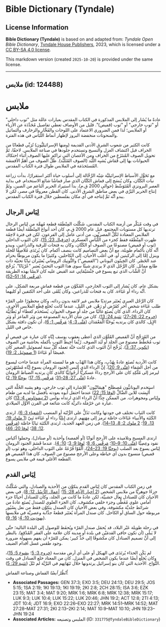 # Bible Dictionary (Tyndale)

## License Information

**Bible Dictionary (Tyndale)** is based on and adapted from: _Tyndale Open Bible Dictionary_, [Tyndale House Publishers](https://tyndaleopenresources.com/), 2023, which is licensed under a [CC BY-SA 4.0 license](https://creativecommons.org/licenses/by-sa/4.0/legalcode.en).

This markdown version (created `2025-10-20`) is provided under the same license.



--------------------------------

## ملابس (id: 124488)

ملابس
=====

عادةً ما يُشَار إلى الملابس المذكورة في الكتاب المقدس بعبارات عامَّة مثل "ثوب داخلي" أو "ثوب خارجي" أو "ثوب (قميص)". قليل من الأوصاف تعطي تفاصيل مُحَدَّدَة عن الأزياء أو الملابس؛ لذا فمن الضروري الاعتماد على اللوحات والفَخَّار والزخارف والتماثيل والمنحوتات منخفضة البروز لإظهار أنماط اللِّبَاس في هذه الفترة.

كانت الكثير من شعوب الشرق الأدنى القديمة (ومنها الإسرائيليُّون) تُرَبِّي قطعانًا من الخراف قبل اكتشاف الغزل والنسيج وتستخدم جلودها في صناعة الملابس. لاحقًا، تَمَّ تحويل الصوف المُنتَزَع من الخراف ومن الأغصان التي تراكم عليها الصوف أثناء احتكاك الحيوانات بها إلى قُمَاش يُشبِه اللَّبَد (الصوف المُتَلَبِّد). ظَلَّ الصوف من أَهَمِّ الأقمشة المُستَخدَمَة في الملابس طوال فترة الكتاب المقدس.

مع تَحَوُّل الأسباط الإسرائيليَّة شِبْه الرَّحَّالة إلى أسلوب حياة أكثر استقرارًا، بدأت زراعة نبات الكَتَّان، وكان يُنسَج إلى قماش الكَتَّان الذي صار قماشًا شائع الاستخدام. في بداية العصر البرونزي المُتَوَسِّط (حوالي 2000 ق.م)، بدأ استيراد الحرير الناعم من الصين، وتَمَّ إنتاج الحرير البَرِّي في بعض مناطق الشرق الأدنى. كان القطن معروفًا في مصر، لكن لا يبدو أنَّه تَمَّ إنتاجه في أي مكان بفلسطين خلال فترة الكتاب المقدس.

لِبَاس الرجال
-------------

في وقت مُبَكِّر من أزمنة الكتاب المقدس، شَكَّلَت المِنْطَقَة قطعة مُهِمَّة من لِبَاس الرجال ترتديها كل مستويات المجتمع. قبل عام 2000 ق.م، كان أحد أنواع المِنْطَقَة أيضًا قطعة الملابس المعتادة لكُلِّ المصريِّين، من أدنى عامل إلى الفرعون. لكن في فترة لاحِقَة ظهرت المِنْطَقَة فقط كجزء من اللِّبَاس العسكري ([حزقيال 23: 15](https://ref.ly/Ezek23:15)). كان الثوب الداخلي (ثوب أو قميص) مصنوعًا من الصوف أو الكَتَّان، وكان به فتحات للرقبة والذراعين، ويبدو أنَّه كان بأكمام طويلة، مع أنَّ بعض التصاميم كانت بنصف أكمام. كان يُرتَدَى مُلاصِقًا للجلد وينزل إمَّا إلى الركبتين أو، في أغلب الأحيان، إلى الكاحلين، وكثيرًا ما يكون مربوطًا بحزام عند الخَصْر. كان الخِيتُون اليوناني ("القميص") والتُّونِيك الروماني يُعتَبَران ثيابًا تحتيَّة ذات طابع مماثل. كان الرَّجُل الذي لا يرتدي شيئًا سوى هذا الثوب التحتيّ يُعتبر "عُرْيَانًا". يُرَجَّح أنَّ الشَّاب الذي تبع يسوع في جَثْسَيْمَانِي عند القبض عليه كان لابسًا بهذه الطريقة ([مَرقُس 14: 51–52](https://ref.ly/Mark14:51-Mark14:52)).

بشكل عام، كان يُشار إلى الثوب الخارجي، المُكَوَّن من قطعة قماش مربعة الشكل، على أنَّه رداء أو عَبَاءَة. كان به فتحات للذراعين، وكان يُلقَى على أحد الكتفين أو كليهما.

كان الرَّجُل العبري يُعتَبَر مرتديًا ملابس غير لائقة بدون ردائه، وكان محظورًا على المَرْء طلب عَبَاءَة شخص آخر كقَرْض أو رَهْن. في الليل، عندما كانت تُخلَع قِطَع الملابس الأخرى، كان الرداء، الذي كان يُصنَع غالبًا من جلد أو صوف الحيوان، يُستَخدَم كغطاء أو بَطَّانِيَّة ([خروج 22: 26–27](https://ref.ly/Exod22:26-Exod22:27)؛ [تثنية 24: 13](https://ref.ly/Deut24:13)). كان من شأن الأردية المصنوعة من وَبَر الماعز أو وَبَر الإِبِل، كالذي كان يرتديه يُوحَنَّا الْمَعْمَدَان ([مَتَّى 3: 4](https://ref.ly/Matt3:4)؛ [مَرقُس 1: 6](https://ref.ly/Mark1:6))، أن تكون دافئة بشكل خاص في الليل.

من المُرَجَّح أنَّ القميص المُلَوَّن الذي أعطى يعقوب يوسف إيَّاه كان عبارة عن قميص أو ثوب مُخَطَّط مصنوع من الجلد أو لَبَد الصوف. رُبَّما أُحِيطَ الثوب بأكمله بحاشية من الصوف ([تكوين 37: 3](https://ref.ly/Gen37:3)). يُرَجَّح أنَّ الثوب الذي كانت حَنَّة تعمله كُلَّ سنة لصموئيل الصغير كان قميصًا أو عَبَاءَةً ([1 صموئيل 2: 19](https://ref.ly/1Sam2:19)).

كانت الأردية تُصنَع عادةً بِهُدْبٍ، وكان هذا الهُدْب هو ما لمسته المرأة عندما جاءت ليسوع من أجل الشفاء ([مَتَّى 9: 20](https://ref.ly/Matt9:20)). إنَّ الرداء الذي ألبس الجنود الرومان يسوع إيَّاه مُسْتَهْزِئين ليرمز إلى مُلْكِهِ كان على الأرجح رداءً عسكريًّا أُرجُوانِيًّا كالذي كان يرتديه الضباط الرومان عادةً ([مَتَّى 27: 28–31](https://ref.ly/Matt27:28-Matt27:31)؛ [مَرقُس 15: 17](https://ref.ly/Mark15:17)؛ [يوحنَّا 19: 2](https://ref.ly/John19:2)).

استخدم اليونانيُّون مُصطلَح "هِيمَاتْيُون" للإشارة إلى ثوب خارجي، وهو يشبه الحُلَّة التي أُلبِسَت للابن الضَّالِّ ([لوقا 15: 22](https://ref.ly/Luke15:22)) عندما احتفل أبوه بعودته بأفضل ما لديه من طعام ولِبَاس ومجوهرات. من الممكن جِدًّا أنَّ الرداء الذي ارتداه بولس ([2 تيموثاوس 4: 13](https://ref.ly/2Tim4:13)) كان عبارة عن حَرْمَلَة دائريَّة كانت شائعة في القرن الأوَّل الميلادي.

كانت الثياب تختلف في جودتها وكانت تَدُلُّ على الرُّتْبَة أو المنصب ([إشعياء 3: 6](https://ref.ly/Isa3:6)). ارتدى الكَتَبَة والأنبياء عَبَاءَات خاصَّة ترمز إلى مِهَنِهم. ارتدى إِيلِيَّا رداء أو عَبَاءَة نَبِيّ ([1 ملوك 19: 13، 19](https://ref.ly/1Kgs19:13)؛ [2 ملوك 2: 8، 13–14](https://ref.ly/2Kgs2:8)). في زمن العهد الجديد، ارتدى الكَتَبَة ثيابًا خاصَّة ([مَرقُس 12: 38](https://ref.ly/Mark12:38)؛ [لوقا 20: 46](https://ref.ly/Luke20:46)).

ارتدى المسيح وتلاميذه على الأرجح أثوابًا (أو أقمصة) وأحذية (أو صنادل)، وحملوا أكياس نقود وعِصِيًّا ([مَتَّى 10: 9–10](https://ref.ly/Matt10:9-Matt10:10)؛ [مَرقُس 6: 8](https://ref.ly/Mark6:8)؛ [لوقا 9: 3](https://ref.ly/Luke9:3)؛ [10: 4](https://ref.ly/Luke10:4)). عندما قَسَمَ الجنود الرومان لِبَاس يسوع بعد الصلب ([يوحنَّا 19: 23–24](https://ref.ly/John19:23-John19:24))، أَلْقَوْا قُرْعَةً على الثوب الداخلي، وهو ثوب (أو قميص) منسوج بدون أي خياطة وعلى الأرجح مصنوع من الصوف. كان هذا القميص هو القطعة الأغلى قيمة في ملابس يسوع.

لِبَاس القدم
------------

في زمن الكتاب المقدس كان لِبَاس القدم يتكوَّن من الأحذية والصنادل، والتي شَكَّلَتْ جزءًا جوهريًّا من ملابس الشخص ([2 أخبار الأيام 28: 15](https://ref.ly/2Chr28:15)؛ [أعمال الرُّسُل 12: 8](https://ref.ly/Acts12:8)). في بعض الأحيان كان للصنادل نعال خشبيَّة، لكن عادةً ما كانت من الجلد، وكان للصنادل أحيانًا جزء أمامي علوي مُغَطًّى وجزء خلفي مكشوف. كان الجزء العلوي للصندل يُصنَع عادةً من شرائط جلديَّة مكشوفة، وفي بعض الأحيان كان الصندل يتكوَّن فقط من نعل بِسُيُور مربوطة حول الساق أو الكاحل. كان صندل المرأة يُعتَبَر قطعةً جذَّابة وعصريَّة في ملابسها ([يهوديت 10: 4](https://ref.ly/Jdt10:4)؛ [16: 9](https://ref.ly/Jdt16:9)).

في رحلة طويلة عَبْر البلاد، قد يُحمَل صندل المَرْء ويُحفَظ للوصول إلى البلدة التالية؛ حتَّى لا يَبلَى (أن تكون حافي القدمَيْن في بلدة أو مدينة كان علامة على الفقر المُدْقِع). بالنظر إلى أنَّ تصميم الصنادل كان مكشوفًا إلى حَدٍّ كبير؛ يمكن للمَرْء أن يفهم بسهولة ضرورة وجود طقس غسل أقدام الضيف.

لم يَكُن الحذاء يُرتَدَى في الهيكل أو على أي أرض مقدسة ([خروج 3: 5](https://ref.ly/Exod3:5)؛ [يشوع 5: 15](https://ref.ly/Josh5:15))، وكان يُخلَع أيضًا عندما يكون الشخص في المنزل. كان من المعتاد خلع الصنادل في وقت النُّوَاح. الأحذية التي كان بنو إسرائيل يرتدونها خلال تَيَهَانِهم في البَرِّيَّة لم تَبْلَ ([تثنية 29: 5](https://ref.ly/Deut29:5)).

*اُنْظُرْ أيضًا* القماش وصناعة القماش.

* **Associated Passages:** GEN 37:3; EXO 3:5; DEU 24:13; DEU 29:5; JOS 5:15; 1SA 2:19; 1KI 19:13; 1KI 19:19; 2KI 2:8; 2CH 28:15; ISA 3:6; EZK 23:15; MAT 3:4; MAT 9:20; MRK 1:6; MRK 6:8; MRK 12:38; MRK 15:17; LUK 9:3; LUK 10:4; LUK 15:22; LUK 20:46; JHN 19:2; ACT 12:8; 2TI 4:13; JDT 10:4; JDT 16:9; EXO 22:26–EXO 22:27; MRK 14:51–MRK 14:52; MAT 27:28–MAT 27:31; 2KI 2:13–2KI 2:14; MAT 10:9–MAT 10:10; JHN 19:23–JHN 19:24
* **Associated Articles:** الملبس وتصنيعه (ID: `331775@TyndaleBibleDictionary`)

